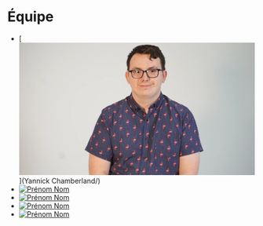 # Équipe

<!-- Présentation des rôles et responsabilités de chacun des membres de l'équipe -->

* [![Yannick Chamberland]( equipe\yannick_chamberland.webp)](Yannick Chamberland/)
* [![Prénom Nom]( https://placehold.co/600x400?text=membre+v)](prenom_nom/)
* [![Prénom Nom]( https://placehold.co/600x400?text=membre+v)](prenom_nom/)
* [![Prénom Nom]( https://placehold.co/600x400?text=membre+v)](prenom_nom/)
* [![Prénom Nom]( https://placehold.co/600x400?text=membre+v)](prenom_nom/)

